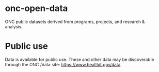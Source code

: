 # onc-open-data
ONC public datasets derived from programs, projects, and research &amp; analysis.
# Public use
Data is available for public use. These and other data may be discoverable through the ONC /data site: https://www.healthit.gov/data.
